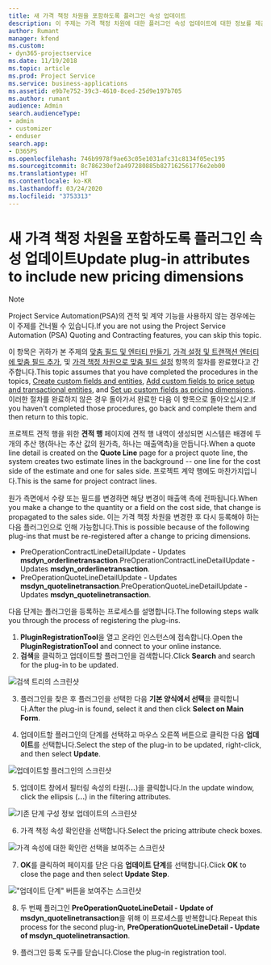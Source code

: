 ```yaml
---
title: 새 가격 책정 차원을 포함하도록 플러그인 속성 업데이트
description: 이 주제는 가격 책정 차원에 대한 플러그인 속성 업데이트에 대한 정보를 제공합니다.
author: Rumant
manager: kfend
ms.custom:
- dyn365-projectservice
ms.date: 11/19/2018
ms.topic: article
ms.prod: Project Service
ms.service: business-applications
ms.assetid: e9b7e752-39c3-4610-8ced-25d9e197b705
ms.author: rumant
audience: Admin
search.audienceType:
- admin
- customizer
- enduser
search.app:
- D365PS
ms.openlocfilehash: 746b9978f9ae63c05e1031afc31c8134f05ec195
ms.sourcegitcommit: 8c786230ef2a497280885b827162561776e2eb00
ms.translationtype: HT
ms.contentlocale: ko-KR
ms.lasthandoff: 03/24/2020
ms.locfileid: "3753313"
---
```

# <a name="update-plug-in-attributes-to-include-new-pricing-dimensions"></a><span data-ttu-id="e4b02-103">새 가격 책정 차원을 포함하도록 플러그인 속성 업데이트</span><span class="sxs-lookup"><span data-stu-id="e4b02-103">Update plug-in attributes to include new pricing dimensions</span></span>

> [!NOTE]
> <span data-ttu-id="e4b02-104">Project Service Automation(PSA)의 견적 및 계약 기능을 사용하지 않는 경우에는 이 주제를 건너뛸 수 있습니다.</span><span class="sxs-lookup"><span data-stu-id="e4b02-104">If you are not using the Project Service Automation (PSA) Quoting and Contracting features, you can skip this topic.</span></span>

<span data-ttu-id="e4b02-105">이 항목은 귀하가 본 주제의 [맞춤 필드 및 엔터티 만들기](create-custom-fields-entities.md), [가격 설정 및 트랜잭션 엔터티에 맞춤 필드 추가](field-references.md), 및 [가격 책정 차원으로 맞춤 필드 설정](set-up-pricing-dimensions.md) 항목의 절차를 완료했다고 간주합니다.</span><span class="sxs-lookup"><span data-stu-id="e4b02-105">This topic assumes that you have completed the procedures in the topics, [Create custom fields and entities](create-custom-fields-entities.md), [Add custom fields to price setup and transactional entities](field-references.md), and [Set up custom fields as pricing dimensions](set-up-pricing-dimensions.md).</span></span> <span data-ttu-id="e4b02-106">이러한 절차를 완료하지 않은 경우 돌아가서 완료한 다음 이 항목으로 돌아오십시오.</span><span class="sxs-lookup"><span data-stu-id="e4b02-106">If you haven't completed those procedures, go back and complete them and then return to this topic.</span></span>

<span data-ttu-id="e4b02-107">프로젝트 견적 행을 위한 **견적 행** 페이지에 견적 행 내역이 생성되면 시스템은 배경에 두 개의 추산 행(하나는 추산 값의 원가측, 하나는 매출액측)을 만듭니다.</span><span class="sxs-lookup"><span data-stu-id="e4b02-107">When a quote line detail is created on the **Quote Line** page for a project quote line, the system creates two estimate lines in the background -- one line for the cost side of the estimate and one for sales side.</span></span> <span data-ttu-id="e4b02-108">프로젝트 계약 행에도 마찬가지입니다.</span><span class="sxs-lookup"><span data-stu-id="e4b02-108">This is the same  for project contract lines.</span></span>

<span data-ttu-id="e4b02-109">원가 측면에서 수량 또는 필드를 변경하면 해당 변경이 매출액 측에 전파됩니다.</span><span class="sxs-lookup"><span data-stu-id="e4b02-109">When you make a change to the quantity or a field on the cost side, that change is propagated to the sales side.</span></span> <span data-ttu-id="e4b02-110">이는 가격 책정 차원을 변경한 후 다시 등록해야 하는 다음 플러그인으로 인해 가능합니다.</span><span class="sxs-lookup"><span data-stu-id="e4b02-110">This is possible because of the following plug-ins that must be re-registered after a change to pricing dimensions.</span></span>

- <span data-ttu-id="e4b02-111">PreOperationContractLineDetailUpdate - Updates **msdyn_orderlinetransaction**.</span><span class="sxs-lookup"><span data-stu-id="e4b02-111">PreOperationContractLineDetailUpdate - Updates **msdyn_orderlinetransaction**.</span></span>
- <span data-ttu-id="e4b02-112">PreOperationQuoteLineDetailUpdate - Updates **msdyn_quotelinetransaction**.</span><span class="sxs-lookup"><span data-stu-id="e4b02-112">PreOperationQuoteLineDetailUpdate - Updates **msdyn_quotelinetransaction**.</span></span>

<span data-ttu-id="e4b02-113">다음 단계는 플러그인을 등록하는 프로세스를 설명합니다.</span><span class="sxs-lookup"><span data-stu-id="e4b02-113">The following steps walk you through the process of registering the plug-ins.</span></span>

1. <span data-ttu-id="e4b02-114">**PluginRegistrationTool**을 열고 온라인 인스턴스에 접속합니다.</span><span class="sxs-lookup"><span data-stu-id="e4b02-114">Open the **PluginRegistrationTool** and connect to your online instance.</span></span>
2. <span data-ttu-id="e4b02-115">**검색**을 클릭하고 업데이트할 플러그인을 검색합니다.</span><span class="sxs-lookup"><span data-stu-id="e4b02-115">Click **Search** and search for the plug-in to be updated.</span></span>

 ![검색 트리의 스크린샷](media/PRT-1.png)

3. <span data-ttu-id="e4b02-117">플러그인을 찾은 후 플러그인을 선택한 다음 **기본 양식에서 선택**을 클릭합니다.</span><span class="sxs-lookup"><span data-stu-id="e4b02-117">After the plug-in is found, select it and then click **Select on Main Form**.</span></span>

4. <span data-ttu-id="e4b02-118">업데이트할 플러그인의 단계를 선택하고 마우스 오른쪽 버튼으로 클릭한 다음 **업데이트**를 선택합니다.</span><span class="sxs-lookup"><span data-stu-id="e4b02-118">Select the step of the plug-in to be updated, right-click, and then select **Update**.</span></span>

 ![업데이트할 플러그인의 스크린샷](media/PRT-2.png)
 
5. <span data-ttu-id="e4b02-120">업데이트 창에서 필터링 속성의 타원(**...**)을 클릭합니다.</span><span class="sxs-lookup"><span data-stu-id="e4b02-120">In the update window, click the ellipsis (**...**) in the filtering attributes.</span></span>

 ![기존 단계 구성 정보 업데이트의 스크린샷](media/PRT-3.png)
 
6. <span data-ttu-id="e4b02-122">가격 책정 속성 확인란을 선택합니다.</span><span class="sxs-lookup"><span data-stu-id="e4b02-122">Select the pricing attribute check boxes.</span></span>

 ![가격 속성에 대한 확인란 선택을 보여주는 스크린샷](media/PRT-4.png)

7. <span data-ttu-id="e4b02-124">**OK**를 클릭하여 페이지를 닫은 다음 **업데이트 단계**를 선택합니다.</span><span class="sxs-lookup"><span data-stu-id="e4b02-124">Click **OK** to close the page and then select **Update Step**.</span></span>

 !["업데이트 단계" 버튼을 보여주는 스크린샷](media/PRT-5.png)
 
8. <span data-ttu-id="e4b02-126">두 번째 플러그인 **PreOperationQuoteLineDetail - Update of msdyn_quotelinetransaction**을 위해 이 프로세스를 반복합니다.</span><span class="sxs-lookup"><span data-stu-id="e4b02-126">Repeat this process for the second plug-in, **PreOperationQuoteLineDetail - Update of msdyn_quotelinetransaction**.</span></span>

9. <span data-ttu-id="e4b02-127">플러그인 등록 도구를 닫습니다.</span><span class="sxs-lookup"><span data-stu-id="e4b02-127">Close the plug-in registration tool.</span></span>


